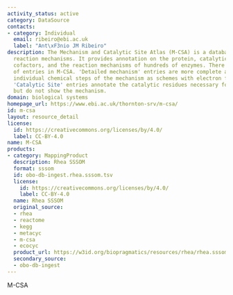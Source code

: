 ```yaml
---
activity_status: active
category: DataSource
contacts:
- category: Individual
  email: ribeiro@ebi.ac.uk
  label: "Ant\xF3nio JM Ribeiro"
description: The Mechanism and Catalytic Site Atlas (M-CSA) is a database of enzyme
  reaction mechanisms. It provides annotation on the protein, catalytic residues,
  cofactors, and the reaction mechanisms of hundreds of enzymes. There are two kinds
  of entries in M-CSA. 'Detailed mechanism' entries are more complete and show the
  individual chemical steps of the mechanism as schemes with electron flow arrows.
  'Catalytic Site' entries annotate the catalytic residues necessary for the reaction,
  but do not show the mechanism.
domain: biological systems
homepage_url: https://www.ebi.ac.uk/thornton-srv/m-csa/
id: m-csa
layout: resource_detail
license:
  id: https://creativecommons.org/licenses/by/4.0/
  label: CC-BY-4.0
name: M-CSA
products:
- category: MappingProduct
  description: Rhea SSSOM
  format: sssom
  id: obo-db-ingest.rhea.sssom.tsv
  license:
    id: https://creativecommons.org/licenses/by/4.0/
    label: CC-BY-4.0
  name: Rhea SSSOM
  original_source:
  - rhea
  - reactome
  - kegg
  - metacyc
  - m-csa
  - ecocyc
  product_url: https://w3id.org/biopragmatics/resources/rhea/rhea.sssom.tsv
  secondary_source:
  - obo-db-ingest
---
```

M-CSA
